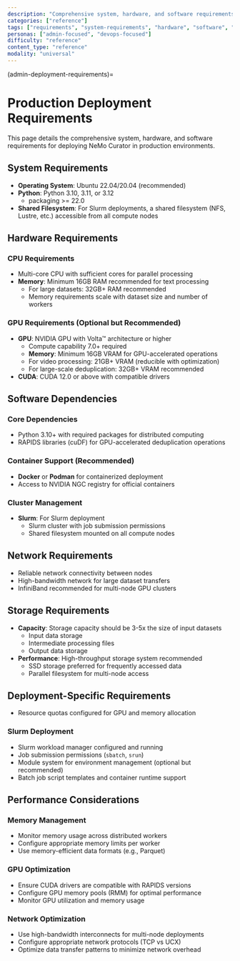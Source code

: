 ```yaml
---
description: "Comprehensive system, hardware, and software requirements for deploying NeMo Curator in production environments"
categories: ["reference"]
tags: ["requirements", "system-requirements", "hardware", "software", "slurm", "gpu", "storage"]
personas: ["admin-focused", "devops-focused"]
difficulty: "reference"
content_type: "reference"
modality: "universal"
---
```


(admin-deployment-requirements)=
# Production Deployment Requirements

This page details the comprehensive system, hardware, and software requirements for deploying NeMo Curator in production environments.

## System Requirements

- **Operating System**: Ubuntu 22.04/20.04 (recommended)
- **Python**: Python 3.10, 3.11, or 3.12
  - packaging >= 22.0
- **Shared Filesystem**: For Slurm deployments, a shared filesystem (NFS, Lustre, etc.) accessible from all compute nodes

## Hardware Requirements

### CPU Requirements
- Multi-core CPU with sufficient cores for parallel processing
- **Memory**: Minimum 16GB RAM recommended for text processing
  - For large datasets: 32GB+ RAM recommended
  - Memory requirements scale with dataset size and number of workers

### GPU Requirements (Optional but Recommended)
- **GPU**: NVIDIA GPU with Volta™ architecture or higher
  - Compute capability 7.0+ required
  - **Memory**: Minimum 16GB VRAM for GPU-accelerated operations
  - For video processing: 21GB+ VRAM (reducible with optimization)
  - For large-scale deduplication: 32GB+ VRAM recommended
- **CUDA**: CUDA 12.0 or above with compatible drivers

## Software Dependencies

### Core Dependencies
- Python 3.10+ with required packages for distributed computing
- RAPIDS libraries (cuDF) for GPU-accelerated deduplication operations

### Container Support (Recommended)
- **Docker** or **Podman** for containerized deployment
- Access to NVIDIA NGC registry for official containers

### Cluster Management
- **Slurm**: For Slurm deployment
  - Slurm cluster with job submission permissions
  - Shared filesystem mounted on all compute nodes

## Network Requirements
- Reliable network connectivity between nodes
- High-bandwidth network for large dataset transfers
- InfiniBand recommended for multi-node GPU clusters

## Storage Requirements
- **Capacity**: Storage capacity should be 3-5x the size of input datasets
  - Input data storage
  - Intermediate processing files
  - Output data storage
- **Performance**: High-throughput storage system recommended
  - SSD storage preferred for frequently accessed data
  - Parallel filesystem for multi-node access

## Deployment-Specific Requirements

- Resource quotas configured for GPU and memory allocation

### Slurm Deployment
- Slurm workload manager configured and running
- Job submission permissions (`sbatch`, `srun`)
- Module system for environment management (optional but recommended)
- Batch job script templates and container runtime support

## Performance Considerations

### Memory Management
- Monitor memory usage across distributed workers
- Configure appropriate memory limits per worker
- Use memory-efficient data formats (e.g., Parquet)

### GPU Optimization
- Ensure CUDA drivers are compatible with RAPIDS versions
- Configure GPU memory pools (RMM) for optimal performance
- Monitor GPU utilization and memory usage

### Network Optimization
- Use high-bandwidth interconnects for multi-node deployments
- Configure appropriate network protocols (TCP vs UCX)
- Optimize data transfer patterns to minimize network overhead 